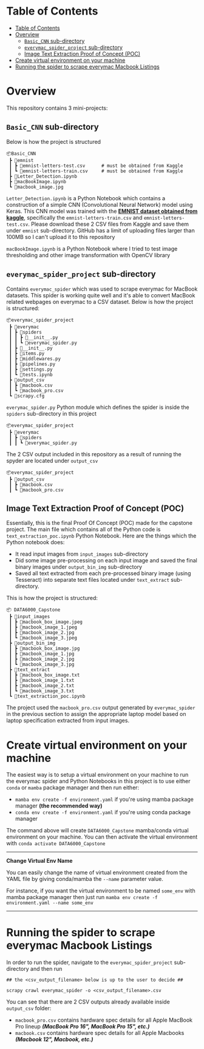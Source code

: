 # Table of Contents
- [Table of Contents](#table-of-contents)
- [Overview](#overview)
  - [`Basic_CNN` sub-directory](#basic_cnn-sub-directory)
  - [`everymac_spider_project` sub-directory](#everymac_spider_project-sub-directory)
  - [Image Text Extraction Proof of Concept (POC)](#image-text-extraction-proof-of-concept-poc)
- [Create virtual environment on your machine](#create-virtual-environment-on-your-machine)
- [Running the spider to scrape everymac Macbook Listings](#running-the-spider-to-scrape-everymac-macbook-listings)

# Overview
This repository contains 3 mini-projects:

## `Basic_CNN` sub-directory

Below is how the project is structured

```
📦Basic_CNN
 ┣ 📂emnist
 ┃ ┣ 📜emnist-letters-test.csv      # must be obtained from Kaggle
 ┃ ┗ 📜emnist-letters-train.csv     # must be obtained from Kaggle
 ┣ 📜Letter_Detection.ipynb
 ┣ 📜macBookImage.ipynb
 ┗ 📜macbook_image.jpg
```

`Letter_Detection.ipynb` is a Python Notebook which contains a construction of a simple CNN (Convolutional Neural Network) model using Keras. This CNN model was trained with the [**EMNIST dataset obtained from kaggle**](https://www.kaggle.com/crawford/emnist?select=emnist-letters-train.csv), specifically the `emnist-letters-train.csv` and `emnist-letters-test.csv`. Please download these 2 CSV files from Kaggle and save them under `emnist` sub-directory. GitHub has a limit of uploading files larger than 100MB so I can't upload it to this repository

`macBookImage.ipynb` is a Python Notebook where I tried to test image thresholding and other image transformation with OpenCV library

## `everymac_spider_project` sub-directory

Contains `everymac_spider` which was used to scrape everymac for MacBook datasets. This spider is working quite well and it's able to convert MacBook related webpages on everymac to a CSV dataset. Below is how the project is structured:

```
📦everymac_spider_project
 ┣ 📂everymac
 ┃ ┣ 📂spiders
 ┃ ┃ ┣ 📜__init__.py
 ┃ ┃ ┗ 📜everymac_spider.py
 ┃ ┣ 📜__init__.py
 ┃ ┣ 📜items.py
 ┃ ┣ 📜middlewares.py
 ┃ ┣ 📜pipelines.py
 ┃ ┣ 📜settings.py
 ┃ ┗ 📜tests.ipynb
 ┣ 📂output_csv
 ┃ ┣ 📜macbook.csv
 ┃ ┗ 📜macbook_pro.csv
 ┗ 📜scrapy.cfg
 ```

`everymac_spider.py` Python module which defines the spider is inside the `spiders` sub-directory in this project

```
📦everymac_spider_project
 ┣ 📂everymac
 ┃ ┣ 📂spiders
 ┃ ┃ ┗ 📜everymac_spider.py
```

The 2 CSV output included in this repository as a result of running the spyder are located under `output_csv`

```
📦everymac_spider_project
 ┣ 📂output_csv
 ┃ ┣ 📜macbook.csv
 ┃ ┗ 📜macbook_pro.csv
```

## Image Text Extraction Proof of Concept (POC)

Essentially, this is the final Proof Of Concept (POC) made for the capstone project. The main file which contains all of the Python code is `text_extraction_poc.ipynb` Python Notebook. Here are the things which the Python notebook does:
- It read input images from `input_images` sub-directory 
- Did some image pre-processing on each input image and saved the final binary images under `output_bin_img` sub-directory
- Saved all text extracted from each pre-processed binary image (using Tesseract) into separate text files located under `text_extract` sub-directory.

This is how the project is structured:

```
📦 DATA6000_Capstone
 ┣ 📂input_images
 ┃ ┣ 📜macbook_box_image.jpeg
 ┃ ┣ 📜macbook_image_1.jpeg
 ┃ ┣ 📜macbook_image_2.jpg
 ┃ ┗ 📜macbook_image_3.jpeg
 ┣ 📂output_bin_img
 ┃ ┣ 📜macbook_box_image.jpg
 ┃ ┣ 📜macbook_image_1.jpg
 ┃ ┣ 📜macbook_image_2.jpg
 ┃ ┗ 📜macbook_image_3.jpg
 ┣ 📂text_extract
 ┃ ┣ 📜macbook_box_image.txt
 ┃ ┣ 📜macbook_image_1.txt
 ┃ ┣ 📜macbook_image_2.txt
 ┃ ┗ 📜macbook_image_3.txt
 ┗ 📜text_extraction_poc.ipynb
```

The project used the `macbook_pro.csv` output generated by `everymac_spider` in the previous section to assign the appropriate laptop model based on laptop specification extracted from input images. 

# Create virtual environment on your machine

The easiest way is to setup a virtual environment on your machine to run the everymac spider and Python Notebooks in this project is to use either `conda` or `mamba` package manager and then run either:
- `mamba env create -f environment.yaml` if you're using mamba package manager **(the recommended way)**
- `conda env create -f environment.yaml` if you're using conda package manager

The command above will create `DATA6000_Capstone` mamba/conda virtual environment on your machine. You can then activate the virtual environment with `conda activate DATA6000_Capstone`

---
**Change Virtual Env Name**

You can easily change the name of virtual environment created from the YAML file by giving conda/mamba the `--name` parameter value.

For instance, if you want the virtual environment to be named `some_env` with mamba package manager then just run `mamba env create -f environment.yaml --name some_env`

---

# Running the spider to scrape everymac Macbook Listings

In order to run the spider, navigate to the `everymac_spider_project` sub-directory and then run 

```
## the <csv_output_filename> below is up to the user to decide ##

scrapy crawl everymac_spider -o <csv_output_filename>.csv
``` 

You can see that there are 2 CSV outputs already available inside `output_csv` folder:
- `macbook_pro.csv` contains hardware spec details for all Apple MacBook Pro lineup ***(MacBook Pro 16", MacBook Pro 15", etc.)***
- `macbook.csv` contains hardware spec details for all Apple Macbooks ***(Macbook 12", Macbook, etc.)***

